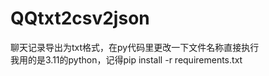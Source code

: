 # QQtxt2csv2json
聊天记录导出为txt格式，在py代码里更改一下文件名称直接执行<br>
我用的是3.11的python，记得pip install -r requirements.txt
